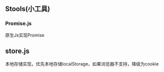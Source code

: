## Stools(小工具)

### Promise.js  

原生Js实现Promise  

## store.js  

本地存储实现，优先本地存储localStorage，如果浏览器不支持，降级为cookie
